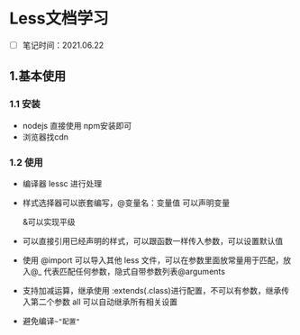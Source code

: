 # Less文档学习

- [ ] 笔记时间：2021.06.22

## 1.基本使用

### 1.1 安装

- nodejs 直接使用 npm安装即可
- 浏览器找cdn

### 1.2 使用

- 编译器 lessc 进行处理

- 样式选择器可以嵌套编写，@变量名：变量值 可以声明变量

  &可以实现平级

- 可以直接引用已经声明的样式，可以跟函数一样传入参数，可以设置默认值

- 使用 @import 可以导入其他 less 文件，可以在参数里面放常量用于匹配，放入@_ 代表匹配任何参数，隐式自带参数列表@arguments

- 支持加减运算，继承使用 :extends(.class)进行配置，不可以有参数，继承传入第二个参数 all 可以自动继承所有相关设置

- 避免编译`~"配置"`
